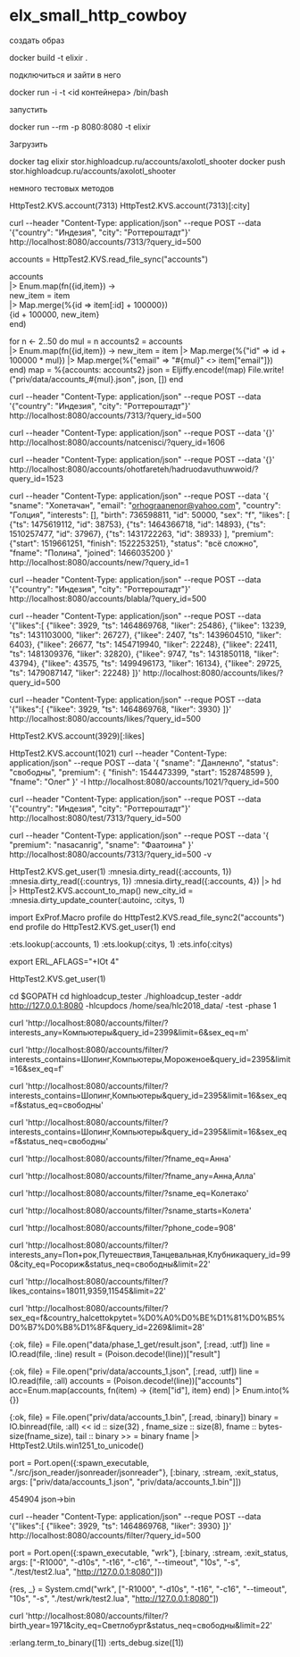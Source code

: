 # elx_small_http_cowboy

создать образ

 docker build -t elixir .

подключиться и зайти в него

 docker run -i -t <id контейнера> /bin/bash

запустить

 docker run --rm -p 8080:8080 -t elixir

Загрузить

docker tag elixir stor.highloadcup.ru/accounts/axolotl_shooter
docker push stor.highloadcup.ru/accounts/axolotl_shooter

 
 немного тестовых методов

HttpTest2.KVS.account(7313)
HttpTest2.KVS.account(7313)[:city]

curl --header "Content-Type: application/json"   --reque POST   --data '{"country": "Индезия", "city": "Роттероштадт"}'   http://localhost:8080/accounts/7313/?query_id=500

accounts = HttpTest2.KVS.read_file_sync("accounts")

accounts \
|> Enum.map(fn({id,item}) -> \
  new_item = item \
  |> Map.merge(%{id => item[:id] + 100000}) \
  {id + 100000, new_item} \
end)

for n <- 2..50 do
  mul = n
  accounts2 = accounts \
  |> Enum.map(fn({id,item}) ->
      new_item = item
      |> Map.merge(%{"id" => id + 100000 * mul})
      |> Map.merge(%{"email" => "#{mul}" <> item["email"]}) 
  end)
  map = %{accounts: accounts2}
  json = Eljiffy.encode!(map)
  File.write!("priv/data/accounts_#{mul}.json", json, [])
end 


curl --header "Content-Type: application/json"   --reque POST   --data '{"country": "Индезия", "city": "Роттероштадт"}'   http://localhost:8080/accounts/7313/?query_id=500

curl --header "Content-Type: application/json"   --reque POST   --data '{}'   http://localhost:8080/accounts/natcenisci/?query_id=1606

curl --header "Content-Type: application/json"   --reque POST   --data '{}'   http://localhost:8080/accounts/ohotfareteh/hadruodavuthuwwoid/?query_id=1523


curl --header "Content-Type: application/json"   --reque POST   --data '{
    "sname": "Хопетачан",
    "email": "orhograanenor@yahoo.com",
    "country": "Голция",
    "interests": [],
    "birth": 736598811,
    "id": 50000,
    "sex": "f",
    "likes": [
        {"ts": 1475619112, "id": 38753},
        {"ts": 1464366718, "id": 14893},
        {"ts": 1510257477, "id": 37967},
        {"ts": 1431722263, "id": 38933}
    ],
    "premium": {"start": 1519661251, "finish": 1522253251},
    "status": "всё сложно",
    "fname": "Полина",
    "joined": 1466035200
}'   http://localhost:8080/accounts/new/?query_id=1

curl --header "Content-Type: application/json"   --reque POST   --data '{"country": "Индезия", "city": "Роттероштадт"}'   http://localhost:8080/accounts/blabla/?query_id=500

curl --header "Content-Type: application/json"   --reque POST   --data '{"likes":[
    {"likee": 3929, "ts": 1464869768, "liker": 25486},
    {"likee": 13239, "ts": 1431103000, "liker": 26727},
    {"likee": 2407, "ts": 1439604510, "liker": 6403},
    {"likee": 26677, "ts": 1454719940, "liker": 22248},
    {"likee": 22411, "ts": 1481309376, "liker": 32820},
    {"likee": 9747, "ts": 1431850118, "liker": 43794},
    {"likee": 43575, "ts": 1499496173, "liker": 16134},
    {"likee": 29725, "ts": 1479087147, "liker": 22248}
]}'   http://localhost:8080/accounts/likes/?query_id=500

curl --header "Content-Type: application/json"   --reque POST   --data '{"likes":[
    {"likee": 3929, "ts": 1464869768, "liker": 3930}
]}'   http://localhost:8080/accounts/likes/?query_id=500


HttpTest2.KVS.account(3929)[:likes]

HttpTest2.KVS.account(1021)
curl --header "Content-Type: application/json"   --reque POST   --data '{
  "sname": "Данленло",
  "status": "свободны",
  "premium": {
    "finish": 1544473399,
    "start": 1528748599
  },
  "fname": "Олег"
}'  -I http://localhost:8080/accounts/1021/?query_id=500

curl --header "Content-Type: application/json"   --reque POST   --data '{"country": "Индезия", "city": "Роттероштадт"}'   http://localhost:8080/test/7313/?query_id=500

curl --header "Content-Type: application/json"   --reque POST   --data '{
  "premium": "nasacanrig",
  "sname": "Фаатоина"
}'   http://localhost:8080/accounts/7313/?query_id=500 -v

HttpTest2.KVS.get_user(1)
:mnesia.dirty_read({:accounts, 1})
:mnesia.dirty_read({:countrys, 1})
:mnesia.dirty_read({:accounts, 4}) |> hd |> HttpTest2.KVS.account_to_map()
new_city_id = :mnesia.dirty_update_counter(:autoinc, :citys, 1)

import ExProf.Macro
profile do HttpTest2.KVS.read_file_sync2("accounts") end
profile do HttpTest2.KVS.get_user(1) end

:ets.lookup(:accounts, 1)
:ets.lookup(:citys, 1)
:ets.info(:citys)

export ERL_AFLAGS="+IOt 4"

HttpTest2.KVS.get_user(1)

cd $GOPATH
cd highloadcup_tester
./highloadcup_tester -addr http://127.0.0.1:8080 -hlcupdocs /home/sea/hlc2018_data/ -test -phase 1

 curl 'http://localhost:8080/accounts/filter/?interests_any=Компьютеры&query_id=2399&limit=6&sex_eq=m'  


curl 'http://localhost:8080/accounts/filter/?interests_contains=Шопинг,Компьютеры,Мороженое&query_id=2395&limit=16&sex_eq=f'

curl 'http://localhost:8080/accounts/filter/?interests_contains=Шопинг,Компьютеры&query_id=2395&limit=16&sex_eq=f&status_eq=свободны'

curl 'http://localhost:8080/accounts/filter/?interests_contains=Шопинг,Компьютеры&query_id=2395&limit=16&sex_eq=f&status_neq=свободны'

curl 'http://localhost:8080/accounts/filter/?fname_eq=Анна'

curl 'http://localhost:8080/accounts/filter/?fname_any=Анна,Алла'

curl 'http://localhost:8080/accounts/filter/?sname_eq=Колетако'

curl 'http://localhost:8080/accounts/filter/?sname_starts=Колета'

curl 'http://localhost:8080/accounts/filter/?phone_code=908'

curl 'http://localhost:8080/accounts/filter/?interests_any=Поп+рок,Путешествия,Танцевальная,Клубникаquery_id=990&city_eq=Росориж&status_neq=свободны&limit=22'

curl 'http://localhost:8080/accounts/filter/?likes_contains=18011,9359,11545&limit=22'

curl 'http://localhost:8080/accounts/filter/?sex_eq=f&country_halcettokpytet=%D0%A0%D0%BE%D1%81%D0%B5%D0%B7%D0%B8%D1%8F&query_id=2269&limit=28'

{:ok, file} = File.open("data/phase_1_get/result.json", [:read, :utf])
line = IO.read(file, :line)
result = (Poison.decode!(line))["result"]

{:ok, file} = File.open("priv/data/accounts_1.json", [:read, :utf])
line = IO.read(file, :all)
accounts = (Poison.decode!(line))["accounts"]
acc=Enum.map(accounts, fn(item) -> {item["id"], item} end) |> Enum.into(%{})

{:ok, file} = File.open("priv/data/accounts_1.bin", [:read, :binary])
binary = IO.binread(file, :all)
<< id :: size(32) , fname_size :: size(8), fname :: bytes-size(fname_size), tail :: binary >> = binary
fname |> HttpTest2.Utils.win1251_to_unicode()


port = Port.open({:spawn_executable, "./src/json_reader/jsonreader/jsonreader"}, [:binary, :stream, :exit_status, args: ["priv/data/accounts_1.json", "priv/data/accounts_1.bin"]])

454904 json->bin

curl --header "Content-Type: application/json"   --reque POST   --data '{"likes":[
    {"likee": 3929, "ts": 1464869768, "liker": 3930}
]}'   http://localhost:8080/accounts/filter/?query_id=500

port = Port.open({:spawn_executable, "wrk"},    [:binary, :stream, :exit_status, args: ["-R1000", "-d10s", "-t16", "-c16", "--timeout", "10s", "-s", "./test/test2.lua", "http://127.0.0.1:8080"]])

{res, _} = System.cmd("wrk", ["-R1000", "-d10s", "-t16", "-c16", "--timeout", "10s", "-s", "./test/wrk/test2.lua", "http://127.0.0.1:8080"])


curl 'http://localhost:8080/accounts/filter/?birth_year=1971&city_eq=Светлобург&status_neq=свободны&limit=22'

:erlang.term_to_binary([1])
:erts_debug.size([1])

